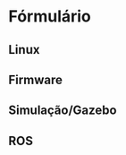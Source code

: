 # Fórmulário


<!-- Template -->
<!-- 
# Titulo principal
Explicar aqui bem resumido o que é esse "titulo"
se tiver algum comando bem básico
## Subtitulo

### Topico
Escrever aqui uma explicação ou um comentário bem resumido sobre o comando/topico
```Linguagem do comando/código
comando [args...] comando comando
codigo codigo codigo codigo
codigo codigo codigo codigo
codigo codigo codigo codigo
```
Mais uma explicação ou informaçes de uso sobre o comando ou codigo

[Explicações mais avançadas sobre o <Colocar nome do TOPICO>](https://github.com/SkyRats/knowledge_base/blob/main/guias/README.md)
-->
  
## Linux

## Firmware

## Simulação/Gazebo


## ROS

